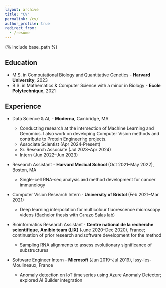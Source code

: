 ```yaml
---
layout: archive
title: "CV"
permalink: /cv/
author_profile: true
redirect_from:
  - /resume
---
```


{% include base_path %}

## Education

- M.S. in Computational Biology and Quantitative Genetics - **Harvard University**, 2023
- B.S. in Mathematics & Computer Science with a minor in Biology - **Ecole Polytechnique**, 2021

## Experience

- Data Science & AI, - **Moderna**, Cambridge, MA 
    - Conducting research at the intersection of Machine Learning and Genomics. I also work on developing Computer Vision methods and contribute to Protein Engineering projects.
    - Associate Scientist (Apr 2024–Present)
    - Sr. Research Associate (Jul 2023–Apr 2024)
    - Intern (Jun 2022–Jun 2023)

-	Research Assistant - **Harvard Medical School** (Oct 2021–May 2022), Boston, MA
    - Single-cell RNA-seq analysis and method development for cancer immunology


-	Computer Vision Research Intern - **University of Bristol** (Feb 2021–Mar 2021)
    - Deep learning interpolation for multicolour fluorescence microscopy videos (Bachelor thesis with Carazo Salas lab)
- Bioinformatics Research Assistant - **Centre national de la recherche scientifique**, **Amibio team (LIX)** (June 2020–Dec 2020), France; continuation of prior research and software development for the method
    - Sampling RNA alignments to assess evolutionary significance of substructures
-	Software Engineer Intern - **Microsoft** (Jun 2019–Jul 2019), Issy-les-Moulineaux, France
    - Anomaly detection on IoT time series using Azure Anomaly Detector; explored AI Builder integration
  

